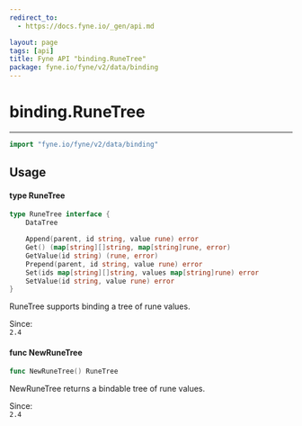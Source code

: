 ```yaml
---
redirect_to:
  - https://docs.fyne.io/_gen/api.md

layout: page
tags: [api]
title: Fyne API "binding.RuneTree"
package: fyne.io/fyne/v2/data/binding
---
```

# binding.RuneTree
---
```go
import "fyne.io/fyne/v2/data/binding"
```

## Usage

#### type RuneTree

```go
type RuneTree interface {
	DataTree

	Append(parent, id string, value rune) error
	Get() (map[string][]string, map[string]rune, error)
	GetValue(id string) (rune, error)
	Prepend(parent, id string, value rune) error
	Set(ids map[string][]string, values map[string]rune) error
	SetValue(id string, value rune) error
}
```

RuneTree supports binding a tree of rune values.


<div class="since">Since: <code>
2.4</code></div>

#### func  NewRuneTree

```go
func NewRuneTree() RuneTree
```
NewRuneTree returns a bindable tree of rune values.


<div class="since">Since: <code>
2.4</code></div>
